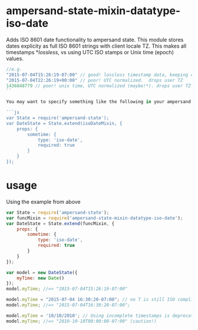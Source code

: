 # ampersand-state-mixin-datatype-iso-date
Adds ISO 8601 date functionality to ampersand state.  This module stores dates explicity as full ISO
8601 strings with client locale TZ.  This makes all timestamps **lossless*, vs using UTC ISO stamps or
Unix time (epoch) values.

```js
//e.g.
"2015-07-04T15:26:19-07:00" // good! lossless timestamp data, keeping client TZ. we use this
"2015-07-04T22:26:19+00:00" // poor! UTC normalized.  drops user TZ
1436048779 // poor! unix time, UTC normalized (maybe!*). drops user TZ
``

You may want to specify something like the following in your ampersand-states or ampersand-models:

```js
var State = require('ampersand-state');
var DateState = State.extend(isoDateMixin, {
    props: {
        sometime: {
            type: 'iso-date',
            required: true
        }
    }
});
```

# usage
Using the example from above
```js
var State = require('ampersand-state');
var funcMixin = require('ampersand-state-mixin-datatype-iso-date');
var DateState = State.extend(funcMixin, {
    props: {
        sometime: {
            type: 'iso-date',
            required: true
        }
    }
});

var model = new DateState({
    myTime: new Date()
});
model.myTime; //=> "2015-07-04T15:26:19-07:00"

model.myTime = "2015-07-04 16:30:20-07:00"; // no T is still ISO compliant. some DBs, like postgres, omit it by default
model.myTime; //=> "2015-07-04T16:30:20-07:00";

model.myTime = '10/10/2010'; // Using incomplete timestamps is deprecated in this module's moment.js dep, thus not recommended
model.myTime; //=> "2010-10-10T00:00:00-07:00" (caution!)
```
